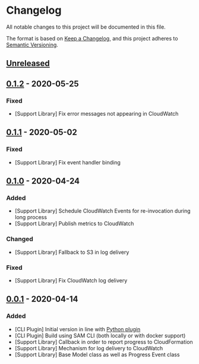 # Changelog
All notable changes to this project will be documented in this file.

The format is based on [Keep a Changelog](https://keepachangelog.com/en/1.0.0/),
and this project adheres to [Semantic Versioning](https://semver.org/spec/v2.0.0.html).

## [Unreleased]

## [0.1.2] - 2020-05-25
### Fixed
- [Support Library] Fix error messages not appearing in CloudWatch


## [0.1.1] - 2020-05-02
### Fixed
- [Support Library] Fix event handler binding


## [0.1.0] - 2020-04-24
### Added
- [Support Library] Schedule CloudWatch Events for re-invocation during long process
- [Support Library] Publish metrics to CloudWatch

### Changed
- [Support Library] Fallback to S3 in log delivery

### Fixed
- [Support Library] Fix CloudWatch log delivery


## [0.0.1] - 2020-04-14
### Added
- [CLI Plugin] Initial version in line with [Python plugin](https://github.com/aws-cloudformation/cloudformation-cli-python-plugin)
- [CLI Plugin] Build using SAM CLI (both locally or with docker support)
- [Support Library] Callback in order to report progress to CloudFormation
- [Support Library] Mechanism for log delivery to CloudWatch
- [Support Library] Base Model class as well as Progress Event class


[Unreleased]: https://github.com/eduardomourar/cloudformation-cli-typescript-plugin/compare/v0.1.2...HEAD
[0.1.2]: https://github.com/eduardomourar/cloudformation-cli-typescript-plugin/compare/v0.1.1...v0.1.2
[0.1.1]: https://github.com/eduardomourar/cloudformation-cli-typescript-plugin/compare/v0.1.0...v0.1.1
[0.1.0]: https://github.com/eduardomourar/cloudformation-cli-typescript-plugin/compare/v0.0.1...v0.1.0
[0.0.1]: https://github.com/eduardomourar/cloudformation-cli-typescript-plugin/releases/tag/v0.0.1
